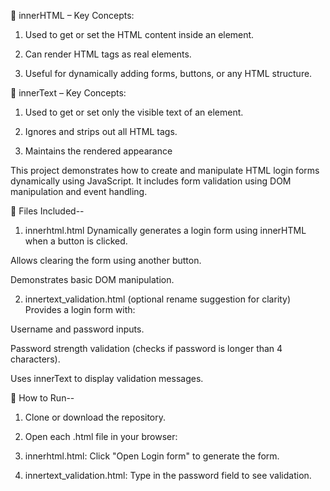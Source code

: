  

🧩 innerHTML – Key Concepts:

1. Used to get or set the HTML content inside an element.

2. Can render HTML tags as real elements.

3. Useful for dynamically adding forms, buttons, or any HTML structure.

🧾 innerText – Key Concepts:

1. Used to get or set only the visible text of an element.

2. Ignores and strips out all HTML tags.

3. Maintains the rendered appearance 

This project demonstrates how to create and manipulate HTML login forms dynamically using JavaScript. It includes form validation using DOM manipulation and event handling.

🔧 Files Included--

1. innerhtml.html
Dynamically generates a login form using innerHTML when a button is clicked.

Allows clearing the form using another button.

Demonstrates basic DOM manipulation.

2. innertext_validation.html (optional rename suggestion for clarity)
Provides a login form with:

Username and password inputs.

Password strength validation (checks if password is longer than 4 characters).

Uses innerText to display validation messages.


🚀 How to Run--

1. Clone or download the repository.

2. Open each .html file in your browser:

3. innerhtml.html: Click "Open Login form" to generate the form.

4. innertext_validation.html: Type in the password field to see validation.
